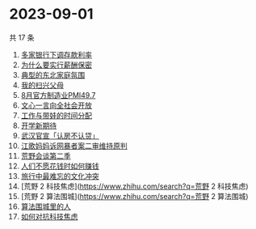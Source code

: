 # 2023-09-01

共 17 条

<!-- BEGIN -->
<!-- 最后更新时间 Fri Sep 01 2023 08:56:27 GMT+0800 (China Standard Time) -->

1. [多家银行下调存款利率](https://www.zhihu.com/search?q=多家银行下调存款利率)
1. [为什么要实行薪酬保密](https://www.zhihu.com/search?q=为什么要实行薪酬保密)
1. [典型的东北家庭氛围](https://www.zhihu.com/search?q=典型的东北家庭氛围)
1. [我的扫兴父母](https://www.zhihu.com/search?q=我的扫兴父母)
1. [8月官方制造业PMI49.7](https://www.zhihu.com/search?q=8月官方制造业PMI49.7)
1. [文心一言向全社会开放](https://www.zhihu.com/search?q=文心一言向全社会开放)
1. [工作与带娃的时间分配](https://www.zhihu.com/search?q=工作与带娃的时间分配)
1. [开学新期待](https://www.zhihu.com/search?q=开学新期待)
1. [武汉官宣「认房不认贷」](https://www.zhihu.com/search?q=武汉官宣「认房不认贷」)
1. [江歌妈妈诉网暴者案二审维持原判](https://www.zhihu.com/search?q=江歌妈妈诉网暴者案二审维持原判)
1. [荒野会谈第二季](https://www.zhihu.com/search?q=荒野会谈第二季)
1. [人们不愿花钱时如何赚钱](https://www.zhihu.com/search?q=人们不愿花钱时如何赚钱)
1. [旅行中最难忘的文化冲突](https://www.zhihu.com/search?q=旅行中最难忘的文化冲突)
1. [荒野 2 科技焦虑](https://www.zhihu.com/search?q=荒野 2 科技焦虑)
1. [荒野 2 算法围城](https://www.zhihu.com/search?q=荒野 2 算法围城)
1. [算法围城里的人](https://www.zhihu.com/search?q=算法围城里的人)
1. [如何对抗科技焦虑](https://www.zhihu.com/search?q=如何对抗科技焦虑)

<!-- END -->
